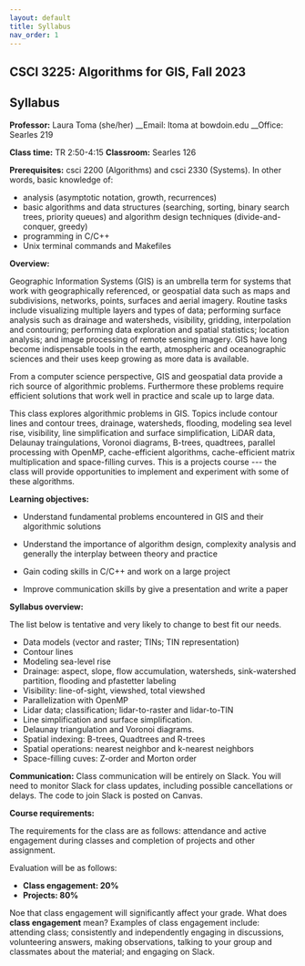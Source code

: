 ```yaml
---
layout: default 
title: Syllabus
nav_order: 1
---
```



## CSCI 3225: Algorithms for GIS, Fall 2023

## Syllabus


__Professor:__ Laura Toma (she/her)
__Email: ltoma at bowdoin.edu
__Office: Searles 219 

__Class time:__  TR 2:50-4:15
__Classroom:__  Searles 126



**Prerequisites:** csci 2200 (Algorithms) and csci 2330 (Systems). In other words, basic knowledge of:

-  analysis (asymptotic notation, growth, recurrences)
-  basic algorithms and data structures (searching, sorting, binary search trees, priority queues) and algorithm design techniques (divide-and-conquer, greedy)
- programming in C/C++
- Unix terminal commands and Makefiles


**Overview:**




Geographic Information Systems (GIS) is an umbrella term for systems
  that work with geographically referenced, or geospatial data such as
  maps and subdivisions, networks, points, surfaces and aerial
  imagery.  Routine tasks include visualizing multiple layers and
  types of data; performing surface analysis such as drainage and
  watersheds, visibility, gridding, interpolation and contouring;
  performing data exploration and spatial statistics; location
  analysis; and image processing of remote sensing imagery. GIS have
  long become indispensable tools in the earth, atmospheric and
  oceanographic sciences and their uses keep growing as more data is available. 

From a computer science perspective, GIS and geospatial data provide a
rich source of algorithmic problems. Furthermore these problems require efficient solutions
that work well in practice and scale up to large data.

This class explores algorithmic problems in GIS. Topics include
contour lines and contour trees, drainage, watersheds, flooding,
modeling sea level rise, visibility, line simplification and surface
simplification, LiDAR data, Delaunay traingulations, Voronoi diagrams,
B-trees, quadtrees, parallel processing with OpenMP, cache-efficient
algorithms, cache-efficient matrix multiplication and space-filling
curves. This is a projects course --- the class will provide
opportunities to implement and experiment with some of these
algorithms.


**Learning objectives:** 

- Understand  fundamental problems encountered in GIS and their
  algorithmic solutions

- Understand the importance of algorithm design, complexity analysis
  and generally the interplay between theory and practice

- Gain coding skills in C/C++  and work on a large project

- Improve communication skills by give a presentation and write a paper 





**Syllabus overview:**

The list below is tentative and  very likely to change to best fit our needs. 

- Data models (vector and raster; TINs; TIN representation)
- Contour lines
- Modeling sea-level rise
- Drainage: aspect, slope, flow accumulation, watersheds, sink-watershed partition, flooding and pfastetter labeling
- Visibility: line-of-sight, viewshed, total viewshed
- Parallelization with OpenMP 
- Lidar data; classification; lidar-to-raster and lidar-to-TIN
- Line simplification and surface simplification.
- Delaunay triangulation and Voronoi diagrams. 
- Spatial indexing: B-trees,  Quadtrees and R-trees
- Spatial operations:  nearest neighbor and k-nearest neighbors
- Space-filling cuves: Z-order and Morton order


 
**Communication:** Class communication will be entirely on Slack. You
  will need to monitor Slack for class updates, including possible
  cancellations or delays. The code to join Slack is posted on Canvas.

     
 
**Course requirements:**


The requirements for the class are as follows: attendance and active
engagement during classes and completion of projects and other
assignment. 

Evaluation will be as follows: 

- __Class engagement: 20%__ 
- __Projects: 80%__


Noe that class engagement will significantly affect your grade. What
 does __class engagement__ mean?  Examples of class engagement
  include: attending class; consistently and independently engaging in
  discussions, volunteering answers, making observations, talking to
  your group and classmates about the material; and engaging on Slack.




